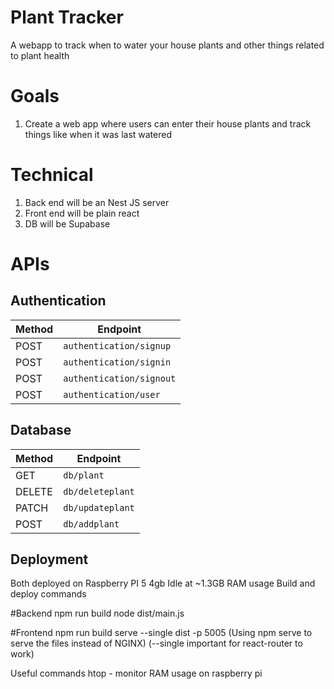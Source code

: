 # Plant Tracker

A webapp to track when to water your house plants and other things related to plant health

# Goals

1. Create a web app where users can enter their house plants and track things like when it was last watered

# Technical

1. Back end will be an Nest JS server
2. Front end will be plain react
3. DB will be Supabase

# APIs

## Authentication

| **Method** | **Endpoint**             |
| ---------- | ------------------------ |
| POST       | `authentication/signup`  |
| POST       | `authentication/signin`  |
| POST       | `authentication/signout` |
| POST       | `authentication/user`    |

## Database

| **Method** | **Endpoint**     |
| ---------- | ---------------- |
| GET        | `db/plant`       |
| DELETE     | `db/deleteplant` |
| PATCH      | `db/updateplant` |
| POST       | `db/addplant`    |


## Deployment
Both deployed on Raspberry PI 5 4gb
Idle at ~1.3GB RAM usage
Build and deploy commands

#Backend
npm run build
node dist/main.js

#Frontend
npm run build
serve --single dist -p 5005
(Using npm serve to serve the files instead of NGINX)
(--single important for react-router to work)

Useful commands
htop - monitor RAM usage on raspberry pi
